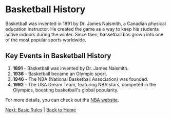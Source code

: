 # Basketball History

Basketball was invented in 1891 by Dr. James Naismith, a Canadian physical education instructor. He created the game as a way to keep his students active indoors during the winter. Since then, basketball has grown into one of the most popular sports worldwide.

## Key Events in Basketball History
1. **1891** - Basketball was invented by Dr. James Naismith.
2. **1936** - Basketball became an Olympic sport.
3. **1946** - The NBA (National Basketball Association) was founded.
4. **1992** - The USA Dream Team, featuring NBA stars, competed in the Olympics, boosting basketball's global popularity.

For more details, you can check out the [NBA website](https://www.nba.com/).

[Next: Basic Rules](./rules.md) | [Back to Home](./README.md)
